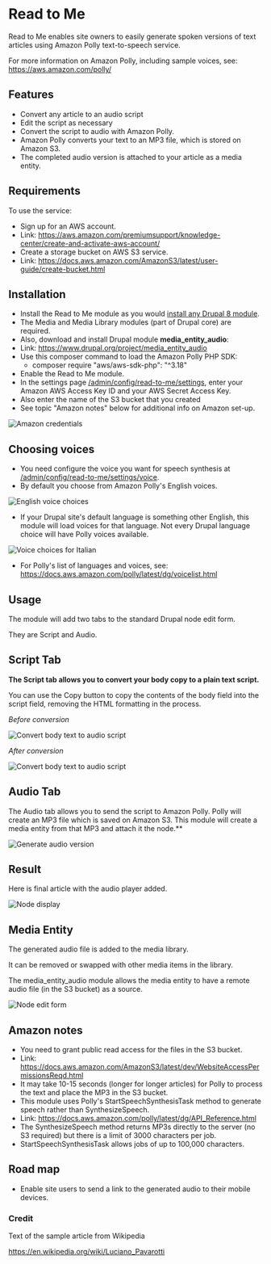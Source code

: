 # Read to Me

Read to Me enables site owners to easily generate spoken versions of text articles using Amazon Polly text-to-speech service.

For more information on Amazon Polly, including sample voices, see: https://aws.amazon.com/polly/

## Features

- Convert any article to an audio script
- Edit the script as necessary
- Convert the script to audio with Amazon Polly.
- Amazon Polly converts your text to an MP3 file, which is stored on Amazon S3.
- The completed audio version is attached to your article as a media entity.


## Requirements

To use the service:

* Sign up for an AWS account.
* Link: https://aws.amazon.com/premiumsupport/knowledge-center/create-and-activate-aws-account/
* Create a storage bucket on AWS S3 service.
* Link: https://docs.aws.amazon.com/AmazonS3/latest/user-guide/create-bucket.html



## Installation
* Install the Read to Me module as you would [install any Drupal 8 module](https://www.drupal.org/docs/8/extending-drupal-8/installing-drupal-8-modules).
* The Media and Media Library modules (part of Drupal core) are required.
* Also, download and install Drupal module **media_entity_audio**:
* Link: https://www.drupal.org/project/media_entity_audio
* Use this composer command to load the Amazon Polly PHP SDK:
    - composer require "aws/aws-sdk-php": "^3.18"
* Enable the Read to Me module.
* In the settings page [/admin/config/read-to-me/settings](/admin/config/read-to-me/settings), enter your Amazon AWS Access Key ID and your AWS Secret Access Key.
* Also enter the name of the S3 bucket that you created
* See topic "Amazon notes" below for additional info on Amazon set-up.

![Amazon credentials](docs/Read_to_me_credentials.png)



## Choosing voices

* You need configure the voice you want for speech synthesis at [/admin/config/read-to-me/settings/voice](/admin/config/read-to-me/settings/voice).
* By default you choose from Amazon Polly's English voices.

![English voice choices](docs/Read_to_me_choice_english.png)

* If your Drupal site's default language is something other English, this module will load voices for that language. Not every Drupal language choice will have Polly voices available.

![Voice choices for Italian](docs/Read_to_me_voice_choice_italian.png)

* For Polly's list of languages and voices, see: https://docs.aws.amazon.com/polly/latest/dg/voicelist.html



## Usage

The module will add two tabs to the standard Drupal node edit form.

They are Script and Audio.

## Script Tab
**The Script tab allows you to convert your body copy to a plain text script.**

You can use the Copy button to copy the contents of the body field into the script field, removing the HTML formatting in the process.

_Before conversion_

![Convert body text to audio script](docs/Read_to_me_script_pre.png)

_After conversion_

![Convert body text to audio script](docs/Read_to_me_script_post.png)



## Audio Tab
The Audio tab allows you to send the script to Amazon Polly.
Polly will create an MP3 file which is saved on Amazon S3.
This module will create a media entity from that MP3 and attach it the node.**

![Generate audio version](docs/Read_to_me_generate.png)


## Result
Here is final article with the audio player added.


![Node display](docs/Read_to_me_with_audio_placed.png)


## Media Entity

The generated audio file is added to the media library.

It can be removed or swapped with other media items in the library.

The media_entity_audio module allows the media entity to have a remote audio file (in the S3 bucket) as a source.

![Node edit form](docs/Read_to_me_spoken_version_field.png)



## Amazon notes

* You need to grant public read access for the files in the S3 bucket.
* Link: https://docs.aws.amazon.com/AmazonS3/latest/dev/WebsiteAccessPermissionsReqd.html
* It may take 10-15 seconds (longer for longer articles) for Polly to process the text and place the MP3 in the S3 bucket.
* This module uses Polly's StartSpeechSynthesisTask method to generate speech rather than SynthesizeSpeech.
* Link: https://docs.aws.amazon.com/polly/latest/dg/API_Reference.html
* The SynthesizeSpeech method returns MP3s directly to the server (no S3 required) but there is a limit of 3000 characters per job.
* StartSpeechSynthesisTask allows jobs of up to 100,000 characters.


## Road map

* Enable site users to send a link to the generated audio to their mobile devices.


### Credit

Text of the sample article from Wikipedia

https://en.wikipedia.org/wiki/Luciano_Pavarotti
